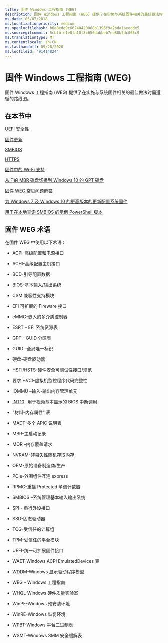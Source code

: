```yaml
---
title: 固件 Windows 工程指南 (WEG)
description: 固件 Windows 工程指南 (WEG) 提供了在实施与系统固件相关的最佳做法时需遵循的路线图。
ms.date: 05/07/2018
ms.localizationpriority: medium
ms.openlocfilehash: b6a8ede9c66240420868b1396f9a2bda1aeedde5
ms.sourcegitcommit: 5cbfbfe1e8fa18f3c656dabbeb7ee88b5dc065c9
ms.translationtype: MT
ms.contentlocale: zh-CN
ms.lasthandoff: 09/28/2020
ms.locfileid: "91414824"
---
```

# <a name="firmware-windows-engineering-guide-weg"></a>固件 Windows 工程指南 (WEG)

固件 Windows 工程指南 (WEG) 提供了在实施与系统固件相关的最佳做法时需遵循的路线图。


## <a name="in-this-section"></a>在本节中

[UEFI 安全性](uefi-security.md)

[固件更新](firmware-update.md)

[SMBIOS](smbios.md)

[HTTPS](https-boot.md)

[固件中的 Wi-Fi 支持](wi-fi-support-in-firmware.md)

[从旧的 MBR 磁盘切换到 Windows 10 的 GPT 磁盘](switch-from-legacy-mbr-disk-to-gpt-disk-with-windows-10.md)

[固件 WEG 常见问题解答](frequently-asked-questions.md)

[为 Windows 7 及 Windows 10 的更高版本的更新配置系统固件](configure-system-firmware-for-windows-7-and-later-update-for-windows-10.md)

[用于在本地查询 SMBIOS 的示例 PowerShell 脚本](sample-powershell-script-to-query-smbios-locally.md)

                                           





## <a name="firmware-weg-terminology"></a>固件 WEG 术语

在固件 WEG 中使用以下术语：

- ACPI-高级配置和电源接口

- ACHI-高级配置主机接口

- BCD-引导配置数据

- BIOS-基本输入/输出系统

- CSM 兼容性支持模块

- EFI 可扩展的 Fireware 接口 

- eMMC-嵌入的多介质控制器

- ESRT – EFI 系统资源表

- GPT - GUID 分区表

- GUID –全局唯一标识

- 硬盘-硬盘驱动器

- HSTI/HSTS-硬件安全可测试性接口/规范

- 要求 HVCI-虚拟机监控程序代码完整性

- IOMMU –输入-输出内存管理单元

- [INT10](https://en.wikipedia.org/wiki/INT_10H) -用于视频基本显示的 BIOS 中断调用

- "材料-内存属性" 表

- MADT-多个 APIC 说明表

- MBR-主启动记录

- MOR –内存覆盖请求

- NVRAM-非易失性随机存取内存

- OEM-原始设备制造商/生产

- PCIe-外围组件互连 express

- RPMC-重播 Protected 单调计数器

- SMBIOS –系统管理基本输入输出系统

- SPI - 串行外设接口

- SSD-固态驱动器 

- TCG-受信任的计算组

- TPM-受信任的平台模块

- UEFI-统一可扩展固件接口

- WAET-Windows ACPI EmulatedDevices 表

- WDDM-Windows 显示驱动程序模型

- WEG – Windows 工程指南

- WHQL-Windows 硬件质量实验室

- WinPE-Windows 预安装环境

- WinRE-Windows 恢复环境

- WPBT-Windows 平台二进制表

- WSMT-Windows SMM 安全缓解表



